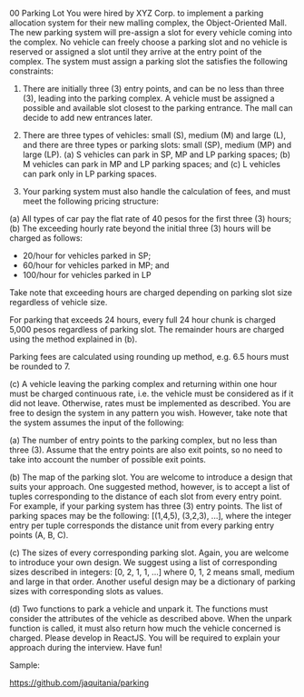 00 Parking Lot
You were hired by XYZ Corp. to implement a parking allocation system for their new malling complex, the Object-Oriented Mall. The new parking system will pre-assign a slot for every vehicle coming into the complex. No vehicle can freely choose a parking slot and no vehicle is reserved or assigned a slot until they arrive at the entry point of the complex. The system must assign a parking slot the satisfies the following constraints:

1. There are initially three (3) entry points, and can be no less than three (3), leading into the parking complex. A vehicle must be assigned a possible and available slot closest to the parking entrance. The mall can decide to add new entrances later.

2. There are three types of vehicles: small (S), medium (M) and large (L), and there are three types or parking slots: small (SP), medium (MP) and large (LP).
   (a) S vehicles can park in SP, MP and LP parking spaces;
   (b) M vehicles can park in MP and LP parking spaces; and
   (c) L vehicles can park only in LP parking spaces.

3. Your parking system must also handle the calculation of fees, and must meet the following pricing structure:

(a) All types of car pay the flat rate of 40 pesos for the first three (3) hours; (b) The exceeding hourly rate beyond the initial three (3) hours will be charged as follows:

- 20/hour for vehicles parked in SP;
- 60/hour for vehicles parked in MP; and
- 100/hour for vehicles parked in LP

Take note that exceeding hours are charged depending on parking slot size regardless of vehicle size.

For parking that exceeds 24 hours, every full 24 hour chunk is charged 5,000 pesos regardless of parking slot.
The remainder hours are charged using the method explained in (b).

Parking fees are calculated using rounding up method, e.g. 6.5 hours must be rounded to 7.

(c) A vehicle leaving the parking complex and returning within one hour must be charged continuous rate, i.e. the vehicle must be considered as if it did not leave. Otherwise, rates must be implemented as described.
You are free to design the system in any pattern you wish. However, take note that the system assumes the input of the following:

(a) The number of entry points to the parking complex, but no less than three (3). Assume that the entry points are also exit points, so no need to take into account the number of possible exit points.

(b) The map of the parking slot. You are welcome to introduce a design that suits your approach. One suggested method, however, is to accept a list of tuples corresponding to the distance of each slot from every entry point. For example, if your parking system has three (3) entry points. The list of parking spaces may be the following: [(1,4,5), (3,2,3), ...], where the integer entry per tuple corresponds the distance unit from every parking entry points (A, B, C).

(c) The sizes of every corresponding parking slot. Again, you are welcome to introduce your own design. We suggest using a list of corresponding sizes described in integers: [0, 2, 1, 1, ...] where 0, 1, 2 means small, medium and large in that order. Another useful design may be a dictionary of parking sizes with corresponding slots as values.

(d) Two functions to park a vehicle and unpark it. The functions must consider the attributes of the vehicle as described above. When the unpark function is called, it must also return how much the vehicle concerned is charged.
Please develop in ReactJS. You will be required to explain your approach during the interview. Have fun!

Sample:

https://github.com/jaquitania/parking
